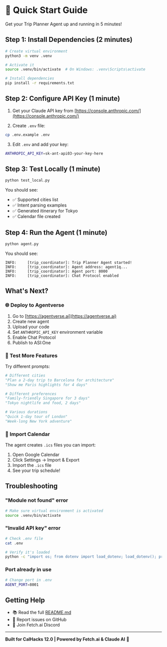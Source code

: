 # 🚀 Quick Start Guide

Get your Trip Planner Agent up and running in 5 minutes!

## Step 1: Install Dependencies (2 minutes)

```bash
# Create virtual environment
python3 -m venv .venv

# Activate it
source .venv/bin/activate  # On Windows: .venv\Scripts\activate

# Install dependencies
pip install -r requirements.txt
```

## Step 2: Configure API Key (1 minute)

1. Get your Claude API key from [https://console.anthropic.com/](https://console.anthropic.com/)

2. Create `.env` file:
```bash
cp .env.example .env
```

3. Edit `.env` and add your key:
```bash
ANTHROPIC_API_KEY=sk-ant-api03-your-key-here
```

## Step 3: Test Locally (1 minute)

```bash
python test_local.py
```

You should see:
- ✅ Supported cities list
- ✅ Intent parsing examples
- ✅ Generated itinerary for Tokyo
- ✅ Calendar file created

## Step 4: Run the Agent (1 minute)

```bash
python agent.py
```

You should see:
```
INFO:     [trip_coordinator]: Trip Planner Agent started!
INFO:     [trip_coordinator]: Agent address: agent1q...
INFO:     [trip_coordinator]: Agent port: 8000
INFO:     [trip_coordinator]: Chat Protocol enabled
```

## What's Next?

### 🌐 Deploy to Agentverse

1. Go to [https://agentverse.ai](https://agentverse.ai)
2. Create new agent
3. Upload your code
4. Set `ANTHROPIC_API_KEY` environment variable
5. Enable Chat Protocol
6. Publish to ASI:One

### 🧪 Test More Features

Try different prompts:
```python
# Different cities
"Plan a 2-day trip to Barcelona for architecture"
"Show me Paris highlights for 4 days"

# Different preferences
"Family-friendly Singapore for 3 days"
"Tokyo nightlife and food, 2 days"

# Various durations
"Quick 1-day tour of London"
"Week-long New York adventure"
```

### 📅 Import Calendar

The agent creates `.ics` files you can import:
1. Open Google Calendar
2. Click Settings → Import & Export
3. Import the `.ics` file
4. See your trip schedule!

## Troubleshooting

### "Module not found" error
```bash
# Make sure virtual environment is activated
source .venv/bin/activate
```

### "Invalid API key" error
```bash
# Check .env file
cat .env

# Verify it's loaded
python -c "import os; from dotenv import load_dotenv; load_dotenv(); print('Key:', os.getenv('ANTHROPIC_API_KEY')[:20])"
```

### Port already in use
```bash
# Change port in .env
AGENT_PORT=8001
```

## Getting Help

- 📚 Read the full [README.md](README.md)
- 🐛 Report issues on GitHub
- 💬 Join Fetch.ai Discord

---

**Built for CalHacks 12.0 | Powered by Fetch.ai & Claude AI** 🚀
